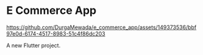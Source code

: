 # E Commerce App
https://github.com/DurgaMewada/e_commerce_app/assets/149373536/bbf97e0d-6174-4517-8983-51c4f86dc203

A new Flutter project.

<p align="center">
    <img src = 'https://github.com/DurgaMewada/e_commerce_app/assets/149373536/450daeba-c2aa-41c3-b91d-5faf93d72640" width=22% height=35% >
    <img src = "https://github.com/DurgaMewada/e_commerce_app/assets/149373536/dcbcf30a-791d-488d-a6b5-1327b25ca348" width=22% height=35% >
    <img src = "https://github.com/DurgaMewada/e_commerce_app/assets/149373536/40a84088-ca4e-4454-8839-79449501b3a2" width=22% height=35% >
    <img src = "https://github.com/DurgaMewada/e_commerce_app/assets/149373536/40ce3a18-a6c0-4ace-aab2-6a77095872dc" width=22% height=35% >
  <br>  </br>    
   <img src = "https://github.com/DurgaMewada/e_commerce_app/assets/149373536/d01cb5d2-f2bd-4786-82ef-d1dd2b58d9e8" width=22% height=35% >
   <img src = "https://github.com/DurgaMewada/e_commerce_app/assets/149373536/7aac27f4-a4b0-41b2-a521-7490d12d716a" width=22% height=35% >
   <img src = "https://github.com/DurgaMewada/e_commerce_app/assets/149373536/e6ea447d-9679-4c83-af9c-17ade215c62a" width=22% height=35% >
  <img src = "https://github.com/DurgaMewada/e_commerce_app/assets/149373536/7053447a-5e73-4073-b0da-444cb779a74b" width=22% height=35% >
<br> </br>

   <img src = "https://github.com/DurgaMewada/e_commerce_app/assets/149373536/36c9bf4a-0411-4c07-9c81-705d506e30f4" width=22% height=35% >
   <img src = "https://github.com/DurgaMewada/e_commerce_app/assets/149373536/14bc9f51-9a6f-44a1-ab77-426d913ca9cf" width=22% height=35% >

</p>

## Getting Started

This project is a starting point for a Flutter application.

A few resources to get you started if this is your first Flutter project:

- [Lab: Write your first Flutter app](https://docs.flutter.dev/get-started/codelab)
- [Cookbook: Useful Flutter samples](https://docs.flutter.dev/cookbook)

For help getting started with Flutter development, view the
[online documentation](https://docs.flutter.dev/), which offers tutorials,
samples, guidance on mobile development, and a full API reference.
